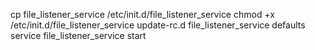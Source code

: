 cp file_listener_service /etc/init.d/file_listener_service
chmod +x /etc/init.d/file_listener_service
update-rc.d file_listener_service defaults
service file_listener_service start